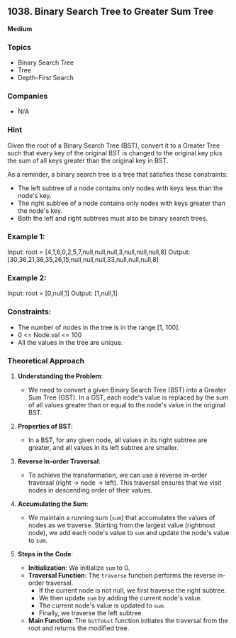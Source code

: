 ## 1038. Binary Search Tree to Greater Sum Tree

**Medium**

### Topics
- Binary Search Tree
- Tree
- Depth-First Search

### Companies
- N/A

### Hint
Given the root of a Binary Search Tree (BST), convert it to a Greater Tree such that every key of the original BST is changed to the original key plus the sum of all keys greater than the original key in BST.

As a reminder, a binary search tree is a tree that satisfies these constraints:
- The left subtree of a node contains only nodes with keys less than the node's key.
- The right subtree of a node contains only nodes with keys greater than the node's key.
- Both the left and right subtrees must also be binary search trees.

### Example 1:

Input: root = [4,1,6,0,2,5,7,null,null,null,3,null,null,null,8] 
Output: [30,36,21,36,35,26,15,null,null,null,33,null,null,null,8]


### Example 2:

Input: root = [0,null,1]
 Output: [1,null,1]


### Constraints:
- The number of nodes in the tree is in the range [1, 100].
- 0 <= Node.val <= 100
- All the values in the tree are unique.


### Theoretical Approach

1. **Understanding the Problem**:
   - We need to convert a given Binary Search Tree (BST) into a Greater Sum Tree (GST). In a GST, each node's value is replaced by the sum of all values greater than or equal to the node's value in the original BST.

2. **Properties of BST**:
   - In a BST, for any given node, all values in its right subtree are greater, and all values in its left subtree are smaller.

3. **Reverse In-order Traversal**:
   - To achieve the transformation, we can use a reverse in-order traversal (right -> node -> left). This traversal ensures that we visit nodes in descending order of their values.

4. **Accumulating the Sum**:
   - We maintain a running sum (`sum`) that accumulates the values of nodes as we traverse. Starting from the largest value (rightmost node), we add each node's value to `sum` and update the node's value to `sum`.

5. **Steps in the Code**:
   - **Initialization**: We initialize `sum` to 0.
   - **Traversal Function**: The `traverse` function performs the reverse in-order traversal.
     - If the current node is not null, we first traverse the right subtree.
     - We then update `sum` by adding the current node's value.
     - The current node's value is updated to `sum`.
     - Finally, we traverse the left subtree.
   - **Main Function**: The `bstToGst` function initiates the traversal from the root and returns the modified tree.
